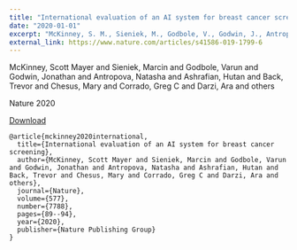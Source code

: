 ```yaml
---
title: "International evaluation of an AI system for breast cancer screening"
date: "2020-01-01"
excerpt: "McKinney, S. M., Sieniek, M., Godbole, V., Godwin, J., Antropova, N., Ashrafian, H., ... & Etemadi, M. (2020). International evaluation of an AI system for breast cancer screening. Nature, 577(7788), 89-94."
external_link: https://www.nature.com/articles/s41586-019-1799-6
---
```

McKinney, Scott Mayer and Sieniek, Marcin and Godbole, Varun and Godwin, Jonathan and Antropova, Natasha and Ashrafian, Hutan and Back, Trevor and Chesus, Mary and Corrado, Greg C and Darzi, Ara and others

Nature 2020

<a href="{{page.external_link}}" target="_blank"> Download </a>

```
@article{mckinney2020international,
  title={International evaluation of an AI system for breast cancer screening},
  author={McKinney, Scott Mayer and Sieniek, Marcin and Godbole, Varun and Godwin, Jonathan and Antropova, Natasha and Ashrafian, Hutan and Back, Trevor and Chesus, Mary and Corrado, Greg C and Darzi, Ara and others},
  journal={Nature},
  volume={577},
  number={7788},
  pages={89--94},
  year={2020},
  publisher={Nature Publishing Group}
}
```